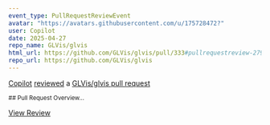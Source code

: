 ```yaml
---
event_type: PullRequestReviewEvent
avatar: "https://avatars.githubusercontent.com/u/175728472?"
user: Copilot
date: 2025-04-27
repo_name: GLVis/glvis
html_url: https://github.com/GLVis/glvis/pull/333#pullrequestreview-2797747883
repo_url: https://github.com/GLVis/glvis
---
```


<a href='https://github.com/Copilot' target='_blank'>Copilot</a> <a href='https://github.com/GLVis/glvis/pull/333#pullrequestreview-2797747883' target='_blank'>reviewed</a> a <a href='https://github.com/GLVis/glvis/pull/333' target='_blank'>GLVis/glvis pull request</a>

<small>## Pull Request Overview...</small>

<a href='https://github.com/GLVis/glvis/pull/333#pullrequestreview-2797747883' target='_blank'>View Review</a>